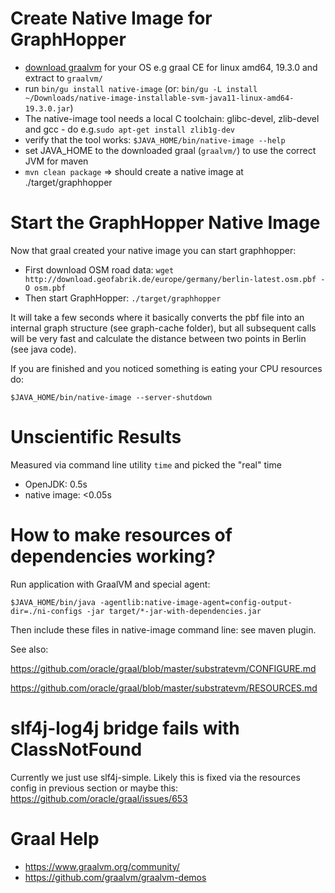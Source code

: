 # Create Native Image for GraphHopper

 * [download graalvm](https://github.com/graalvm/graalvm-ce-builds/releases/)
   for your OS e.g graal CE for linux amd64, 19.3.0 and extract to `graalvm/`
 * run `bin/gu install native-image` (or: `bin/gu -L install ~/Downloads/native-image-installable-svm-java11-linux-amd64-19.3.0.jar`)
 * The native-image tool needs a local C toolchain: glibc-devel, zlib-devel and gcc - do e.g.`sudo apt-get install zlib1g-dev`
 * verify that the tool works: `$JAVA_HOME/bin/native-image --help`
 * set JAVA_HOME to the downloaded graal (`graalvm/`) to use the correct JVM for maven
 * `mvn clean package` => should create a native image at ./target/graphhopper

# Start the GraphHopper Native Image

Now that graal created your native image you can start graphhopper:

 * First download OSM road data: `wget http://download.geofabrik.de/europe/germany/berlin-latest.osm.pbf -O osm.pbf`
 * Then start GraphHopper: `./target/graphhopper`

It will take a few seconds where it basically converts the pbf
file into an internal graph structure (see graph-cache folder), but all subsequent
calls will be very fast and calculate the distance between two points in
Berlin (see java code).

If you are finished and you noticed something is eating your CPU resources do:

`$JAVA_HOME/bin/native-image --server-shutdown`

# Unscientific Results

Measured via command line utility `time` and picked the "real" time

 * OpenJDK: 0.5s
 * native image: <0.05s

# How to make resources of dependencies working?

Run application with GraalVM and special agent:

```
$JAVA_HOME/bin/java -agentlib:native-image-agent=config-output-dir=./ni-configs -jar target/*-jar-with-dependencies.jar
```

Then include these files in native-image command line: see maven plugin.

See also:

https://github.com/oracle/graal/blob/master/substratevm/CONFIGURE.md

https://github.com/oracle/graal/blob/master/substratevm/RESOURCES.md

# slf4j-log4j bridge fails with ClassNotFound

Currently we just use slf4j-simple. Likely this is fixed via the resources
config in previous section or maybe this: https://github.com/oracle/graal/issues/653

# Graal Help
 
 * https://www.graalvm.org/community/
 * https://github.com/graalvm/graalvm-demos
